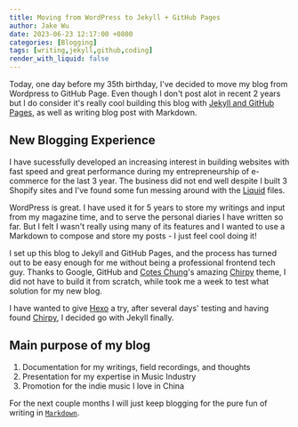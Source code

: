 ```yaml
---
title: Moving from WordPress to Jekyll + GitHub Pages
author: Jake Wu
date: 2023-06-23 12:17:00 +0800
categories: [Blogging]
tags: [writing,jekyll,github,coding]
render_with_liquid: false
---
```


Today, one day before my 35th birthday, I've decided to move my blog from Wordpress to GitHub Page. Even though I don't post alot in recent 2 years but I do consider it's really cool building this blog with [Jekyll and GitHub Pages](https://help.github.com/articles/using-jekyll-with-pages), as well as writing blog post with Markdown. 

## New Blogging Experience

I have sucessfully developed an increasing interest in building websites with fast speed and great performance during my entrepreneurship of e-commerce for the last 3 year. The business did not end well despite I built 3 Shopify sites and I've found some fun messing around with the [Liquid](https://shopify.github.io/liquid/) files. 

WordPress is great. I have used it for 5 years to store my writings and input from my magazine time, and to serve the personal diaries I have written so far. But I felt I wasn't really using many of its features and I wanted to use a Markdown to compose and store my posts - I just feel cool doing it!

I set up this blog to Jekyll and GitHub Pages, and the process has turned out to be easy enough for me without being a professional frontend tech guy. Thanks to Google, GitHub and [Cotes Chung](https://github.com/cotes2020/)'s amazing [Chirpy](https://github.com/cotes2020/jekyll-theme-chirpy) theme, I did not have to build it from scratch, while took me a week to test what solution for my new blog. 

I have wanted to give [Hexo](https://hexo.io) a try, after several days' testing and having found [Chirpy](https://github.com/cotes2020/jekyll-theme-chirpy), I decided go with Jekyll finally. 


## Main purpose of my blog
 
1. Documentation for my writings, field recordings, and thoughts
2. Presentation for my expertise in Music Industry
3. Promotion for the indie music I love in China

For the next couple months I will just keep blogging for the pure fun of writing in [`Markdown`](https://daringfireball.net/projects/markdown/). 


